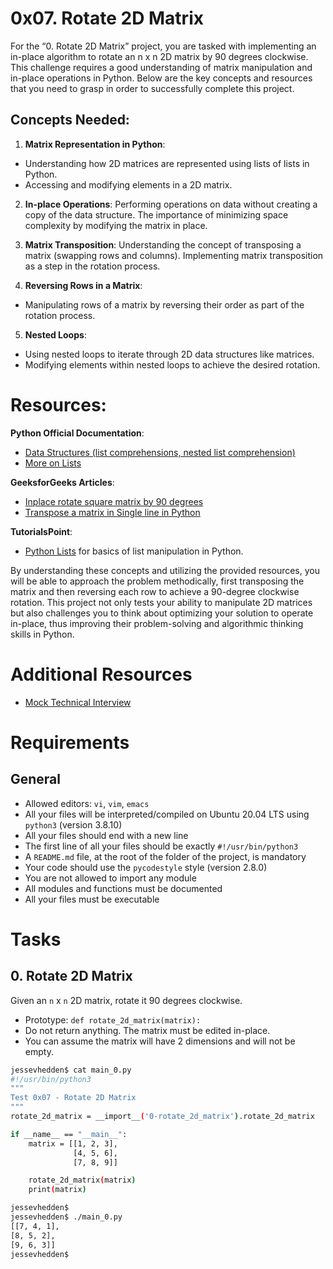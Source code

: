 # 0x07. Rotate 2D Matrix

For the “0. Rotate 2D Matrix” project, you are tasked with implementing an in-place algorithm to rotate an n x n 2D matrix by 90 degrees clockwise. This challenge requires a good understanding of matrix manipulation and in-place operations in Python. Below are the key concepts and resources that you need to grasp in order to successfully complete this project.

## Concepts Needed:
1. **Matrix Representation in Python**:
* Understanding how 2D matrices are represented using lists of lists in Python.
* Accessing and modifying elements in a 2D matrix.

2. **In-place Operations**:
Performing operations on data without creating a copy of the data structure.
The importance of minimizing space complexity by modifying the matrix in place.

3. **Matrix Transposition**:
Understanding the concept of transposing a matrix (swapping rows and columns).
Implementing matrix transposition as a step in the rotation process.

4. **Reversing Rows in a Matrix**:
* Manipulating rows of a matrix by reversing their order as part of the rotation process.

5. **Nested Loops**:
* Using nested loops to iterate through 2D data structures like matrices.
* Modifying elements within nested loops to achieve the desired rotation.

# Resources:
**Python Official Documentation**:
* [Data Structures (list comprehensions, nested list comprehension)](https://docs.python.org/3/tutorial/datastructures.html)
* [More on Lists](https://docs.python.org/3/tutorial/datastructures.html#more-on-lists)

**GeeksforGeeks Articles**:
* [Inplace rotate square matrix by 90 degrees](https://www.geeksforgeeks.org/inplace-rotate-square-matrix-by-90-degrees/)
* [Transpose a matrix in Single line in Python](https://www.geeksforgeeks.org/transpose-matrix-single-line-python/)

**TutorialsPoint**:
* [Python Lists](https://www.tutorialspoint.com/python/python_lists.htm) for basics of list manipulation in Python.

By understanding these concepts and utilizing the provided resources, you will be able to approach the problem methodically, first transposing the matrix and then reversing each row to achieve a 90-degree clockwise rotation. This project not only tests your ability to manipulate 2D matrices but also challenges you to think about optimizing your solution to operate in-place, thus improving their problem-solving and algorithmic thinking skills in Python.

# Additional Resources
* [Mock Technical Interview](https://www.youtube.com/watch?feature=shared&v=yM9Xbi-MigE)
# Requirements
## General
* Allowed editors: ```vi```, ```vim```, ```emacs```
* All your files will be interpreted/compiled on Ubuntu 20.04 LTS using ```python3``` (version 3.8.10)
* All your files should end with a new line
* The first line of all your files should be exactly ```#!/usr/bin/python3```
* A ```README.md``` file, at the root of the folder of the project, is mandatory
* Your code should use the ```pycodestyle``` style (version 2.8.0)
* You are not allowed to import any module
* All modules and functions must be documented
* All your files must be executable

# Tasks
## 0. Rotate 2D Matrix
Given an ```n``` x ```n``` 2D matrix, rotate it 90 degrees clockwise.

* Prototype: ```def rotate_2d_matrix(matrix):```
* Do not return anything. The matrix must be edited in-place.
* You can assume the matrix will have 2 dimensions and will not be empty.
```sh
jessevhedden$ cat main_0.py
#!/usr/bin/python3
"""
Test 0x07 - Rotate 2D Matrix
"""
rotate_2d_matrix = __import__('0-rotate_2d_matrix').rotate_2d_matrix

if __name__ == "__main__":
    matrix = [[1, 2, 3],
              [4, 5, 6],
              [7, 8, 9]]

    rotate_2d_matrix(matrix)
    print(matrix)

jessevhedden$
jessevhedden$ ./main_0.py
[[7, 4, 1],
[8, 5, 2],
[9, 6, 3]]
jessevhedden$
```
